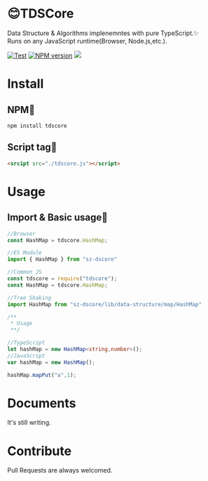 # 😊TDSCore
Data Structure & Algorithms implenemntes with pure TypeScript.✨    
Runs on any JavaScript runtime(Browser, Node.js,etc.).

[![Test](https://github.com/zsh2401/tdscore/actions/workflows/test.yml/badge.svg)](https://github.com/zsh2401/tdscore/actions/workflows/test.yml)
[![NPM version](https://img.shields.io/npm/v/tdscore.svg)](https://www.npmjs.com/package/tdscore)
![](https://badgen.net/npm/dy/tdscore)

# Install

## NPM💖
`npm install tdscore`

## Script tag👏
```html
<srcipt src="./tdscore.js"></script>
```

# Usage
## Import & Basic usage🎉
```typescript
//Browser
const HashMap = tdscore.HashMap;

//ES Module
import { HashMap } from "sz-dscore"

//Common JS
const tdscore = require("tdscore");
const HashMap = tdscore.HashMap;

//Tree Shaking
import HashMap from "sz-dscore/lib/data-structure/map/HashMap"

/**
 * Usage
 **/ 

//TypeScript
let hashMap = new HashMap<string,number>();
//JavaScript
var hashMap = new HashMap();

hashMap.mapPut("a",1);

```
# Documents
It's still writing.

# Contribute
Pull Requests are always welcomed.